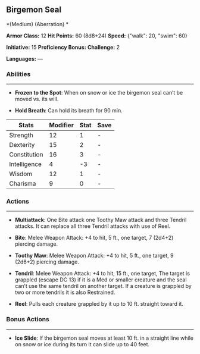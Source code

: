 ## Birgemon Seal
*(Medium) (Aberration) *

**Armor Class:** 12
**Hit Points:** 60 (8d8+24)
**Speed:** {"walk": 20, "swim": 60}

**Initiative:** 15
**Proficiency Bonus:**
**Challenge:** 2

**Languages:** —

### Abilities
 --- 
- **Frozen to the Spot**: When on snow or ice the birgemon seal can’t be moved vs. its will.

- **Hold Breath**: Can hold its breath for 90 min.



| Stats | Modifier | Stat | Save
| ---- | ---- | ---- | ---- |
| Strength | 12 | 1 | - |
| Dexterity | 15 | 2 | - |
| Constitution | 16 | 3 | - |
| Intelligence | 4 | -3 | - |
| Wisdom | 12 | 1 | - |
| Charisma | 9 | 0 | - |

### Actions
 --- 
- **Multiattack**: One Bite attack one Toothy Maw attack and three Tendril attacks. It can replace all three Tendril attacks with use of Reel.

- **Bite**: Melee Weapon Attack: +4 to hit, 5 ft., one target, 7 (2d4+2) piercing damage.

- **Toothy Maw**: Melee Weapon Attack: +4 to hit, 5 ft., one target, 9 (2d6+2) piercing damage.

- **Tendril**: Melee Weapon Attack: +4 to hit, 15 ft., one target, The target is grappled (escape DC 13) if it is a Med or smaller creature and the seal can’t use the same tendril on another target. If a creature is grappled by two or more tendrils it is also Restrained.

- **Reel**: Pulls each creature grappled by it up to 10 ft. straight toward it.

### Bonus Actions
 --- 
- **Ice Slide**: If the birgemon seal moves at least 10 ft. in a straight line while on snow or ice during its turn it can slide up to 40 feet.

